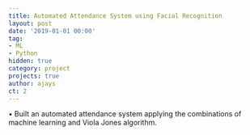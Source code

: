 ```yaml
---
title: Automated Attendance System using Facial Recognition
layout: post
date: '2019-01-01 00:00'
tag:
- ML
- Python
hidden: true
category: project
projects: true
author: ajays
ct: 2
---
```


• Built an automated attendance system applying the combinations of machine learning and Viola Jones algorithm.
